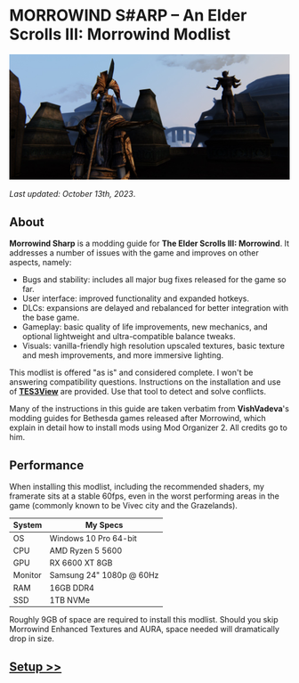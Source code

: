 # MORROWIND S#ARP – An Elder Scrolls III: Morrowind Modlist

![Banner](pictures/banner.jpg)

*Last updated: October 13th, 2023*.

## About

**Morrowind Sharp** is a modding guide for **The Elder Scrolls III: Morrowind**. It addresses a number of issues with the game and improves on other aspects, namely:

- Bugs and stability: includes all major bug fixes released for the game so far.
- User interface: improved functionality and expanded hotkeys.
- DLCs: expansions are delayed and rebalanced for better integration with the base game.
- Gameplay: basic quality of life improvements, new mechanics, and optional lightweight and ultra-compatible balance tweaks.
- Visuals: vanilla-friendly high resolution upscaled textures, basic texture and mesh improvements, and more immersive lighting.

This modlist is offered "as is" and considered complete. I won't be answering compatibility questions. Instructions on the installation and use of [**TES3View**](appendix.md#tes3view) are provided. Use that tool to detect and solve conflicts.

Many of the instructions in this guide are taken verbatim from **VishVadeva**'s modding guides for Bethesda games released after Morrowind, which explain in detail how to install mods using Mod Organizer 2. All credits go to him.

## Performance

When installing this modlist, including the recommended shaders, my framerate sits at a stable 60fps, even in the worst performing areas in the game (commonly known to be Vivec city and the Grazelands).

System | My Specs
------------ | -------------
OS | Windows 10 Pro 64-bit
CPU | AMD Ryzen 5 5600
GPU | RX 6600 XT 8GB 
Monitor | Samsung 24" 1080p @ 60Hz
RAM | 16GB DDR4
SSD | 1TB NVMe

Roughly 9GB of space are required to install this modlist. Should you skip Morrowind Enhanced Textures and AURA, space needed will dramatically drop in size.

## [Setup >>](setup.md)  
